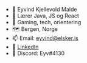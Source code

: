- 👋 Eyvind Kjellevold Malde
- 🌱 Lærer Java, JS og React
- 👀 Gaming, tech, orientering
- :world_map: Bergen, Norge
- 📫 Email: eyvind@elsker.is
- 👯 [LinkedIn](https://www.linkedin.com/in/eyvmal/)
- 👾 Discord: Eyv#4130
<!--
- 🔭 I’m currently working on ...

- 👯 I’m looking to collaborate on ...
- 🤔 I’m looking for help with ...
- 💬 Ask me about ...
- 📫 How to reach me: ...
- 😄 Pronouns: ...
- ⚡ Fun fact: ...
-->
